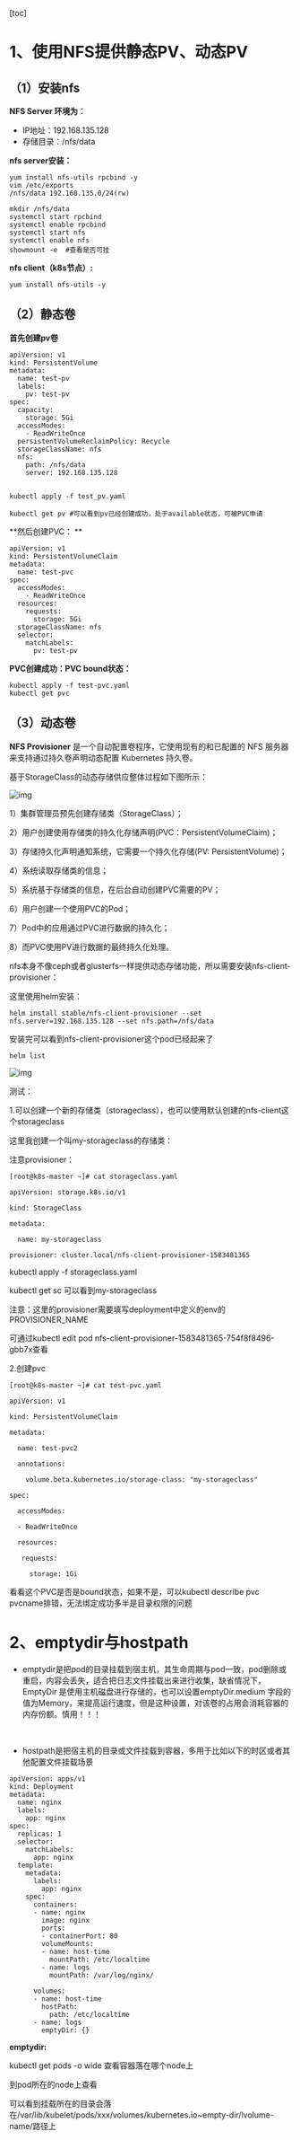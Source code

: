 [toc]
# 1、使用NFS提供静态PV、动态PV
## （1）安装nfs
**NFS Server 环境为：**
 - IP地址：192.168.135.128
 - 存储目录：/nfs/data

**nfs server安装：**

    yum install nfs-utils rpcbind -y
    vim /etc/exports
    /nfs/data 192.168.135.0/24(rw)
    
    mkdir /nfs/data
    systemctl start rpcbind
    systemctl enable rpcbind
    systemctl start nfs
    systemctl enable nfs
    showmount -e  #查看是否可挂

**nfs client（k8s节点）:**  

    yum install nfs-utils -y

## （2）静态卷
**首先创建pv卷**  

    apiVersion: v1
    kind: PersistentVolume
    metadata:
      name: test-pv
      labels:
        pv: test-pv
    spec:
      capacity:
        storage: 5Gi
      accessModes:
        - ReadWriteOnce
      persistentVolumeReclaimPolicy: Recycle
      storageClassName: nfs
      nfs:
        path: /nfs/data
        server: 192.168.135.128    


    kubectl apply -f test_pv.yaml
    
    kubectl get pv #可以看到pv已经创建成功，处于available状态，可被PVC申请



**然后创建PVC： **  

```
apiVersion: v1
kind: PersistentVolumeClaim
metadata:
  name: test-pvc
spec:
  accessModes:
    - ReadWriteOnce
  resources:
    requests:
      storage: 5Gi
  storageClassName: nfs
  selector:
    matchLabels:
      pv: test-pv
```



**PVC创建成功：PVC bound状态：** 

```
kubectl apply -f test-pvc.yaml 
kubectl get pvc
```



## （3）动态卷

**NFS Provisioner** 是一个自动配置卷程序，它使用现有的和已配置的 NFS 服务器来支持通过持久卷声明动态配置 Kubernetes 持久卷。

基于StorageClass的动态存储供应整体过程如下图所示：

![img](C:\Users\ops\AppData\Local\YNote\data\m18677544058@163.com\dde0753958b3469f8700414e7c5721b1\clipboard.png)

1）集群管理员预先创建存储类（StorageClass）；

2）用户创建使用存储类的持久化存储声明(PVC：PersistentVolumeClaim)；

3）存储持久化声明通知系统，它需要一个持久化存储(PV: PersistentVolume)；

4）系统读取存储类的信息；

5）系统基于存储类的信息，在后台自动创建PVC需要的PV；

6）用户创建一个使用PVC的Pod；

7）Pod中的应用通过PVC进行数据的持久化；

8）而PVC使用PV进行数据的最终持久化处理。

nfs本身不像ceph或者glusterfs一样提供动态存储功能，所以需要安装nfs-client-provisioner：

这里使用helm安装：

```
helm install stable/nfs-client-provisioner --set nfs.server=192.168.135.128 --set nfs.path=/nfs/data
```

安装完可以看到nfs-client-provisioner这个pod已经起来了



```
helm list
```

![img](C:\Users\ops\AppData\Local\YNote\data\m18677544058@163.com\f54beb5003dc4283b97b4543365d3c78\clipboard.png)

测试：

1.可以创建一个新的存储类（storageclass），也可以使用默认创建的nfs-client这个storageclass

这里我创建一个叫my-storageclass的存储类：

注意provisioner：

```
[root@k8s-master ~]# cat storageclass.yaml 

apiVersion: storage.k8s.io/v1

kind: StorageClass

metadata:

  name: my-storageclass

provisioner: cluster.local/nfs-client-provisioner-1583481365
```

kubectl apply -f storageclass.yaml

kubectl get sc 可以看到my-storageclass

注意：这里的provisioner需要填写deployment中定义的env的PROVISIONER_NAME

可通过kubectl edit pod nfs-client-provisioner-1583481365-754f8f8496-gbb7x查看



2.创建pvc

```
[root@k8s-master ~]# cat test-pvc.yaml 

apiVersion: v1

kind: PersistentVolumeClaim

metadata:

  name: test-pvc2

  annotations:

​    volume.beta.kubernetes.io/storage-class: "my-storageclass"

spec:

  accessModes:

  - ReadWriteOnce

  resources:

​   requests:

​     storage: 1Gi
```

看看这个PVC是否是bound状态，如果不是，可以kubectl describe pvc pvcname排错，无法绑定成功多半是目录权限的问题



# 2、emptydir与hostpath

- emptydir是把pod的目录挂载到宿主机，其生命周期与pod一致，pod删除或重启，内容会丢失，适合把日志文件挂载出来进行收集，缺省情况下，EmptyDir 是使用主机磁盘进行存储的，也可以设置emptyDir.medium 字段的值为Memory，来提高运行速度，但是这种设置，对该卷的占用会消耗容器的内存份额。慎用！！！

​              

- hostpath是把宿主机的目录或文件挂载到容器，多用于比如以下的时区或者其他配置文件挂载场景

```
apiVersion: apps/v1
kind: Deployment
metadata:
  name: nginx
  labels:
    app: nginx
spec:
  replicas: 1
  selector:
    matchLabels:
      app: nginx
  template:
    metadata:
      labels:
        app: nginx
    spec:
      containers:
      - name: nginx
        image: nginx          
        ports:
        - containerPort: 80
        volumeMounts:
        - name: host-time
          mountPath: /etc/localtime
        - name: logs
          mountPath: /var/log/nginx/

      volumes:
      - name: host-time
        hostPath:
          path: /etc/localtime
      - name: logs
        emptyDir: {}
```

**emptydir:**

kubectl get pods -o wide 查看容器落在哪个node上



到pod所在的node上查看



可以看到挂载所在的目录会落在/var/lib/kubelet/pods/xxx/volumes/kubernetes.io~empty-dir/lvolume-name/路径上
